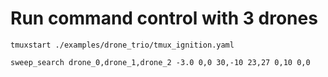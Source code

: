 # Run command control with 3 drones

```
tmuxstart ./examples/drone_trio/tmux_ignition.yaml
```

```
sweep_search drone_0,drone_1,drone_2 -3.0 0,0 30,-10 23,27 0,10 0,0
```
